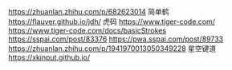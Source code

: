 
https://zhuanlan.zhihu.com/p/682623014
  简单鹤 https://flauver.github.io/jdh/
  虎码 https://www.tiger-code.com/
       https://www.tiger-code.com/docs/basicStrokes
       https://sspai.com/post/83376
       https://pwa.sspai.com/post/89733
       https://zhuanlan.zhihu.com/p/1941970013050349228
  星空键道 https://xkinput.github.io/